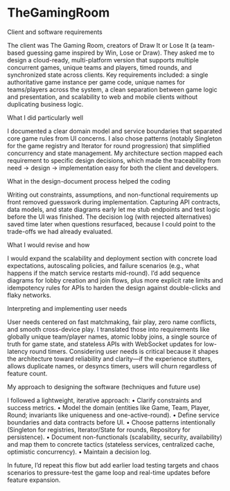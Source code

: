 # TheGamingRoom
Client and software requirements

The client was The Gaming Room, creators of Draw It or Lose It (a team-based guessing game inspired by Win, Lose or Draw). They asked me to design a cloud-ready, multi-platform version that supports multiple concurrent games, unique teams and players, timed rounds, and synchronized state across clients. Key requirements included: a single authoritative game instance per game code, unique names for teams/players across the system, a clean separation between game logic and presentation, and scalability to web and mobile clients without duplicating business logic.

What I did particularly well

I documented a clear domain model and service boundaries that separated core game rules from UI concerns. I also chose patterns (notably Singleton for the game registry and Iterator for round progression) that simplified concurrency and state management. My architecture section mapped each requirement to specific design decisions, which made the traceability from need → design → implementation easy for both the client and developers.

What in the design-document process helped the coding

Writing out constraints, assumptions, and non-functional requirements up front removed guesswork during implementation. Capturing API contracts, data models, and state diagrams early let me stub endpoints and test logic before the UI was finished. The decision log (with rejected alternatives) saved time later when questions resurfaced, because I could point to the trade-offs we had already evaluated.

What I would revise and how

I would expand the scalability and deployment section with concrete load expectations, autoscaling policies, and failure scenarios (e.g., what happens if the match service restarts mid-round). I’d add sequence diagrams for lobby creation and join flows, plus more explicit rate limits and idempotency rules for APIs to harden the design against double-clicks and flaky networks.

Interpreting and implementing user needs

User needs centered on fast matchmaking, fair play, zero name conflicts, and smooth cross-device play. I translated those into requirements like globally unique team/player names, atomic lobby joins, a single source of truth for game state, and stateless APIs with WebSocket updates for low-latency round timers. Considering user needs is critical because it shapes the architecture toward reliability and clarity—if the experience stutters, allows duplicate names, or desyncs timers, users will churn regardless of feature count.

My approach to designing the software (techniques and future use)

I followed a lightweight, iterative approach:
	•	Clarify constraints and success metrics.
	•	Model the domain (entities like Game, Team, Player, Round; invariants like uniqueness and one-active-round).
	•	Define service boundaries and data contracts before UI.
	•	Choose patterns intentionally (Singleton for registries, Iterator/State for rounds, Repository for persistence).
	•	Document non-functionals (scalability, security, availability) and map them to concrete tactics (stateless services, centralized cache, optimistic concurrency).
	•	Maintain a decision log.

In future, I’d repeat this flow but add earlier load testing targets and chaos scenarios to pressure-test the game loop and real-time updates before feature expansion.


